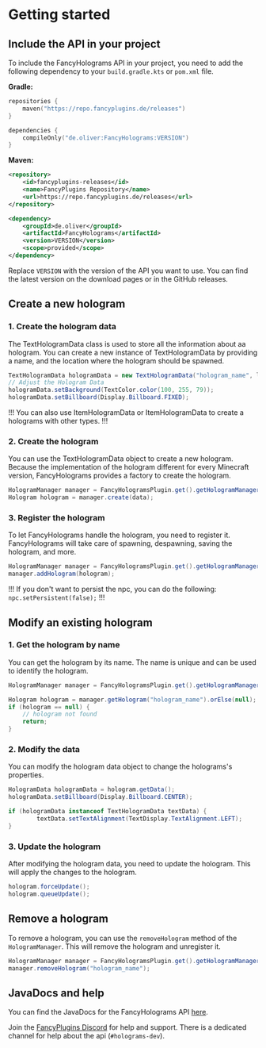 # Getting started

## Include the API in your project

To include the FancyHolograms API in your project, you need to add the following dependency to your `build.gradle.kts` or `pom.xml` file.

**Gradle:**
```kotlin
repositories {
    maven("https://repo.fancyplugins.de/releases")
}
```

```kotlin
dependencies {
    compileOnly("de.oliver:FancyHolograms:VERSION")
}
```

**Maven:**
```xml
<repository>
    <id>fancyplugins-releases</id>
    <name>FancyPlugins Repository</name>
    <url>https://repo.fancyplugins.de/releases</url>
</repository>
```

```xml
<dependency>
    <groupId>de.oliver</groupId>
    <artifactId>FancyHolograms</artifactId>
    <version>VERSION</version>
    <scope>provided</scope>
</dependency>
```

Replace `VERSION` with the version of the API you want to use. You can find the latest version on the download pages or in the GitHub releases.

## Create a new hologram

### 1. Create the hologram data

The TextHologramData class is used to store all the information about aa hologram. You can create a new instance of TextHologramData by providing a name, and the location where the hologram should be spawned.

```java
TextHologramData hologramData = new TextHologramData("hologram_name", location);
// Adjust the Hologram Data
hologramData.setBackground(TextColor.color(100, 255, 79));
hologramData.setBillboard(Display.Billboard.FIXED);
```

!!!
You can also use ItemHologramData or ItemHologramData to create a holograms with other types.
!!!

### 2. Create the hologram

You can use the TextHologramData object to create a new hologram. Because the implementation of the hologram different for every Minecraft version, FancyHolograms provides a factory to create the hologram.

```java
HologramManager manager = FancyHologramsPlugin.get().getHologramManager();
Hologram hologram = manager.create(data);
```

### 3. Register the hologram

To let FancyHolograms handle the hologram, you need to register it. FancyHolograms will take care of spawning, despawning, saving the hologram, and more.

```java
HologramManager manager = FancyHologramsPlugin.get().getHologramManager();
manager.addHologram(hologram);
```

!!!
If you don't want to persist the npc, you can do the following: `npc.setPersistent(false);`
!!!

## Modify an existing hologram

### 1. Get the hologram by name

You can get the hologram by its name. The name is unique and can be used to identify the hologram.

```java
HologramManager manager = FancyHologramsPlugin.get().getHologramManager();

Hologram hologram = manager.getHologram("hologram_name").orElse(null);
if (hologram == null) {
    // hologram not found
    return;
}
```

### 2. Modify the data

You can modify the hologram data object to change the holograms's properties.

```java
HologramData hologramData = hologram.getData();
hologramData.setBillboard(Display.Billboard.CENTER);

if (hologramData instanceof TextHologramData textData) {
        textData.setTextAlignment(TextDisplay.TextAlignment.LEFT);
}
```

### 3. Update the hologram

After modifying the hologram data, you need to update the hologram. This will apply the changes to the hologram.

```java
hologram.forceUpdate();
hologram.queueUpdate();
```

## Remove a hologram

To remove a hologram, you can use the `removeHologram` method of the `HologramManager`. This will remove the hologram and unregister it.

```java
HologramManager manager = FancyHologramsPlugin.get().getHologramManager();
manager.removeHologram("hologram_name");
```

## JavaDocs and help

You can find the JavaDocs for the FancyHolograms API [here](https://repo.fancyplugins.de/javadoc/releases/de/oliver/FancyHolograms/latest).

Join the [FancyPlugins Discord](https://discord.gg/ZUgYCEJUEx) for help and support. There is a dedicated channel for help about the api (`#holograms-dev`).
